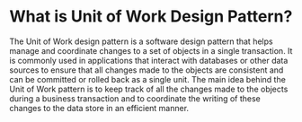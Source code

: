 # What is Unit of Work Design Pattern?
The Unit of Work design pattern is a software design pattern that helps manage and coordinate changes to a set of objects in a single transaction. It is commonly used in applications that interact with databases or other data sources to ensure that all changes made to the objects are consistent and can be committed or rolled back as a single unit. The main idea behind the Unit of Work pattern is to keep track of all the changes made to the objects during a business transaction and to coordinate the writing of these changes to the data store in an efficient manner.
